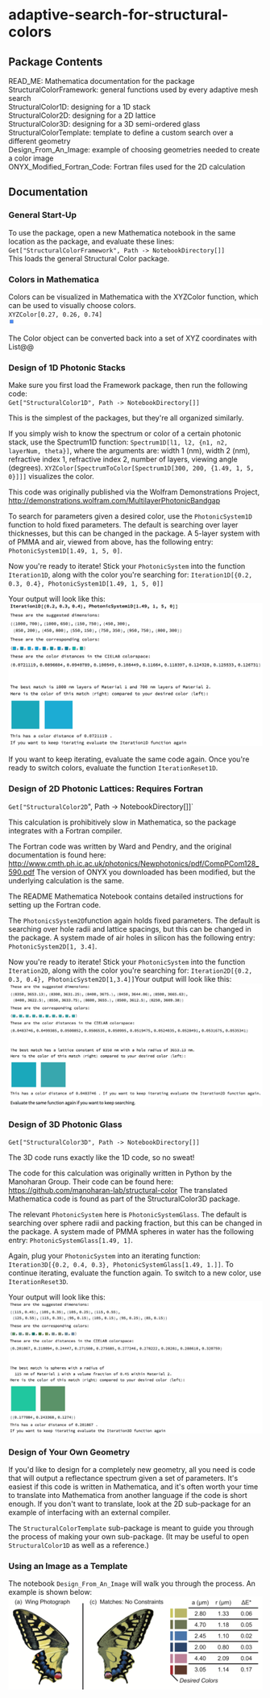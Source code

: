 # adaptive-search-for-structural-colors #

## Package Contents ##
READ_ME: Mathematica documentation for the package<br>
StructuralColorFramework: general functions used by every adaptive mesh search<br>
StructuralColor1D: designing for a 1D stack<br>
StructuralColor2D: designing for a 2D lattice<br>
StructuralColor3D: designing for a 3D semi-ordered glass<br>
StructuralColorTemplate: template to define a custom search over a different geometry<br>
Design_From_An_Image: example of choosing geometries needed to create a color image<br>
ONYX_Modified_Fortran_Code: Fortran files used for the 2D calculation

## Documentation ##

### General Start-Up ###
To use the package, open a new Mathematica notebook in the same location as the package, and evaluate these lines:<br>
`Get["StructuralColorFramework", Path -> NotebookDirectory[]]`<br>
This loads the general Structural Color package.<br>

### Colors in Mathematica ###
Colors can be visualized in Mathematica with the XYZColor function, which can be used to visually choose colors.<br>
`XYZColor[0.27, 0.26, 0.74]`<br>
![Sample Mathematica Color Object](https://github.com/evargo/adaptive-search-for-structural-colors/blob/master/color_object.png)<br>

The Color object can be converted back into a set of XYZ coordinates with List@@

### Design of 1D Photonic Stacks ###
Make sure you first load the Framework package, then run the following code:<br>
`Get["StructuralColor1D", Path -> NotebookDirectory[]]`<br>

This is the simplest of the packages, but they're all organized similarly.<br>

If you simply wish to know the spectrum or color of a certain photonic stack, use the Spectrum1D function:
`Spectrum1D[l1, l2, {n1, n2, layerNum, theta}]`, where the arguments are: width 1 (nm), width 2 (nm), refractive index 1, refractive index 2, number of layers, viewing angle (degrees). `XYZColor[SpectrumToColor[Spectrum1D[300, 200, {1.49, 1, 5, 0}]]]` visualizes the color.

This code was originally published via the Wolfram Demonstrations Project, http://demonstrations.wolfram.com/MultilayerPhotonicBandgap

To search for parameters given a desired color, use the `PhotonicSystem1D` function to hold fixed parameters. The default is searching over layer thicknesses, but this can be changed in the package. A 5-layer system with of PMMA and air, viewed from above, has the following entry: `PhotonicSystem1D[1.49, 1, 5, 0]`.

Now you're ready to iterate! Stick your `PhotonicSystem` into the function `Iteration1D`, along with the color you're searching for:  `Iteration1D[{0.2, 0.3, 0.4}, PhotonicSystem1D[1.49, 1, 5, 0]]`

Your output will look like this:<br>
![1D Output](https://github.com/evargo/adaptive-search-for-structural-colors/blob/master/1D_output.png)<br>

If you want to keep iterating, evaluate the same code again. Once you're ready to switch colors, evaluate the function `IterationReset1D`.

### Design of 2D Photonic Lattices: Requires Fortran ###

`Get["StructuralColor2D`", Path -> NotebookDirectory[]]`

This calculation is prohibitively slow in Mathematica, so the package integrates with a Fortran compiler. 

The Fortran code was written by Ward and Pendry, and the original documentation is found here: http://www.cmth.ph.ic.ac.uk/photonics/Newphotonics/pdf/CompPCom128_590.pdf
The version of ONYX you downloaded has been modified, but the underlying calculation is the same.

The README Mathematica Notebook contains detailed instructions for setting up the Fortran code.

The `PhotonicsSystem2D`function again holds fixed parameters. The default is searching over hole radii and lattice spacings, but this can be changed in the package. A system made of air holes in silicon has the following entry: `PhotonicSystem2D[1, 3.4]`.

Now you're ready to iterate! Stick your `PhotonicSystem` into the function `Iteration2D`, along with the color you're searching for:  `Iteration2D[{0.2, 0.3, 0.4}, PhotonicSystem2D[1,3.4]]`Your output will look like this:<br>
![2D Output](https://github.com/evargo/adaptive-search-for-structural-colors/blob/master/2D_output.png)<br>

### Design of 3D Photonic Glass ###

`Get["StructuralColor3D", Path -> NotebookDirectory[]]`

The 3D code runs exactly like the 1D code, so no sweat!

The code for this calculation was originally written in Python by the Manoharan Group. Their code can be found here: https://github.com/manoharan-lab/structural-color
The translated Mathematica code is found as part of the StructuralColor3D package.

The relevant `PhotonicSystem` here is `PhotonicSystemGlass`. The default is searching over sphere radii and packing fraction, but this can be changed in the package. A system made of PMMA spheres in water has the following entry: `PhotonicSystemGlass[1.49, 1]`.

Again, plug your `PhotonicSystem` into an iterating function: `Iteration3D[{0.2, 0.4, 0.3}, PhotonicSystemGlass[1.49, 1.]]`. To continue iterating, evaluate the function again. To switch to a new color, use `IterationReset3D`.

Your output will look like this:<br>
![3D Output](https://github.com/evargo/adaptive-search-for-structural-colors/blob/master/3D_output.png)<br>

### Design of Your Own Geometry ###

If you'd like to design for a completely new geometry, all you need is code that will output a reflectance spectrum given a set of parameters. It's easiest if this code is written in Mathematica, and it's often worth your time to translate into Mathematica from another language if the code is short enough. If you don't want to translate, look at the 2D sub-package for an example of interfacing with an external compiler.

The `StructuralColorTemplate` sub-package is meant to guide you through the process of making your own sub-package. (It may be useful to open `StructuralColor1D` as well as a reference.)

### Using an Image as a Template ###

The notebook `Design_From_An_Image` will walk you through the process. An example is shown below:
![Design from an Image](https://github.com/evargo/adaptive-search-for-structural-colors/blob/master/Design_from_an_image.png)<br>
